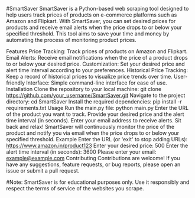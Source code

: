#SmartSaver
SmartSaver is a Python-based web scraping tool designed to help users track prices of products on e-commerce platforms such as Amazon and Flipkart. With SmartSaver, you can set desired prices for products and receive email alerts when the price drops to or below your specified threshold. This tool aims to save your time and money by automating the process of monitoring product prices.

Features
Price Tracking: Track prices of products on Amazon and Flipkart.
Email Alerts: Receive email notifications when the price of a product drops to or below your desired price.
Customization: Set your desired price and alert time interval according to your preferences.
Historical Price Tracking: Keep a record of historical prices to visualize price trends over time.
User-friendly Interface: Simple command-line interface for ease of use.
Installation
Clone the repository to your local machine:
git clone https://github.com/your_username/SmartSaver.git
Navigate to the project directory:
cd SmartSaver
Install the required dependencies:
pip install -r requirements.txt
Usage
Run the main.py file:
python main.py
Enter the URL of the product you want to track.
Provide your desired price and the alert time interval (in seconds).
Enter your email address to receive alerts.
Sit back and relax! SmartSaver will continuously monitor the price of the product and notify you via email when the price drops to or below your specified threshold.
Example
Enter the URL (or 'exit' to stop adding URLs): https://www.amazon.in/product123
Enter your desired price: 500
Enter the alert time interval (in seconds): 3600
Please enter your email: example@example.com
Contributing
Contributions are welcome! If you have any suggestions, feature requests, or bug reports, please open an issue or submit a pull request.



#Note: SmartSaver is for educational purposes only. Use it responsibly and respect the terms of service of the websites you scrape.

